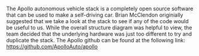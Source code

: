 The Apollo autonomous vehicle stack is a completely open source software that can be used to make a self-driving car. Brian McClendon originially suggested that we take a look at the stack to see if any of the code would be useful to us. While the overall structure diagram was helpful to view, the team decided that the underlying hardware was just too different to try and duplicate the stack. The Apollo github can be found at the following link: https://github.com/ApolloAuto/apollo 